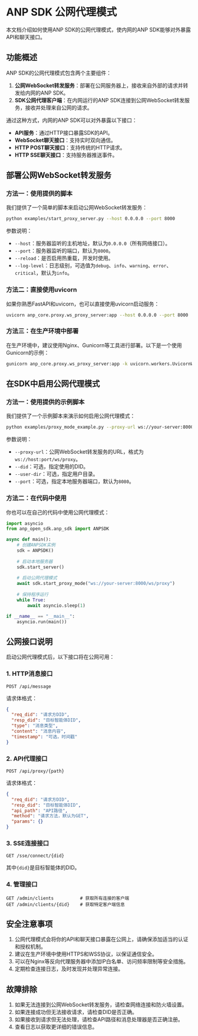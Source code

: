# ANP SDK 公网代理模式

本文档介绍如何使用ANP SDK的公网代理模式，使内网的ANP SDK能够对外暴露API和聊天接口。

## 功能概述

ANP SDK的公网代理模式包含两个主要组件：

1. **公网WebSocket转发服务**：部署在公网服务器上，接收来自外部的请求并转发给内网的ANP SDK。
2. **SDK公网代理客户端**：在内网运行的ANP SDK连接到公网WebSocket转发服务，接收并处理来自公网的请求。

通过这种方式，内网的ANP SDK可以对外暴露以下接口：

- **API服务**：通过HTTP接口暴露SDK的API。
- **WebSocket聊天接口**：支持实时双向通信。
- **HTTP POST聊天接口**：支持传统的HTTP请求。
- **HTTP SSE聊天接口**：支持服务器推送事件。

## 部署公网WebSocket转发服务

### 方法一：使用提供的脚本

我们提供了一个简单的脚本来启动公网WebSocket转发服务：

```bash
python examples/start_proxy_server.py --host 0.0.0.0 --port 8000
```

参数说明：
- `--host`：服务器监听的主机地址，默认为`0.0.0.0`（所有网络接口）。
- `--port`：服务器监听的端口，默认为`8000`。
- `--reload`：是否启用热重载，开发时使用。
- `--log-level`：日志级别，可选值为`debug`、`info`、`warning`、`error`、`critical`，默认为`info`。

### 方法二：直接使用uvicorn

如果你熟悉FastAPI和uvicorn，也可以直接使用uvicorn启动服务：

```bash
uvicorn anp_core.proxy.ws_proxy_server:app --host 0.0.0.0 --port 8000
```

### 方法三：在生产环境中部署

在生产环境中，建议使用Nginx、Gunicorn等工具进行部署。以下是一个使用Gunicorn的示例：

```bash
gunicorn anp_core.proxy.ws_proxy_server:app -k uvicorn.workers.UvicornWorker -b 0.0.0.0:8000 -w 4
```

## 在SDK中启用公网代理模式

### 方法一：使用提供的示例脚本

我们提供了一个示例脚本来演示如何启用公网代理模式：

```bash
python examples/proxy_mode_example.py --proxy-url ws://your-server:8000/ws/proxy
```

参数说明：
- `--proxy-url`：公网WebSocket转发服务的URL，格式为`ws://host:port/ws/proxy`。
- `--did`：可选，指定使用的DID。
- `--user-dir`：可选，指定用户目录。
- `--port`：可选，指定本地服务器端口，默认为`8080`。

### 方法二：在代码中使用

你也可以在自己的代码中使用公网代理模式：

```python
import asyncio
from anp_open_sdk.anp_sdk import ANPSDK

async def main():
    # 创建ANPSDK实例
    sdk = ANPSDK()
    
    # 启动本地服务器
    sdk.start_server()
    
    # 启动公网代理模式
    await sdk.start_proxy_mode("ws://your-server:8000/ws/proxy")
    
    # 保持程序运行
    while True:
        await asyncio.sleep(1)

if __name__ == "__main__":
    asyncio.run(main())
```

## 公网接口说明

启动公网代理模式后，以下接口将在公网可用：

### 1. HTTP消息接口

```
POST /api/message
```

请求体格式：
```json
{
  "req_did": "请求方DID",
  "resp_did": "目标智能体DID",
  "type": "消息类型",
  "content": "消息内容",
  "timestamp": "可选，时间戳"
}
```

### 2. API代理接口

```
POST /api/proxy/{path}
```

请求体格式：
```json
{
  "req_did": "请求方DID",
  "resp_did": "目标智能体DID",
  "api_path": "API路径",
  "method": "请求方法，默认为GET",
  "params": {}
}
```

### 3. SSE连接接口

```
GET /sse/connect/{did}
```

其中`{did}`是目标智能体的DID。

### 4. 管理接口

```
GET /admin/clients          # 获取所有连接的客户端
GET /admin/clients/{did}    # 获取特定客户端信息
```

## 安全注意事项

1. 公网代理模式会将你的API和聊天接口暴露在公网上，请确保添加适当的认证和授权机制。
2. 建议在生产环境中使用HTTPS和WSS协议，以保证通信安全。
3. 可以在Nginx等反向代理服务器中添加IP白名单、访问频率限制等安全措施。
4. 定期检查连接日志，及时发现并处理异常连接。

## 故障排除

1. 如果无法连接到公网WebSocket转发服务，请检查网络连接和防火墙设置。
2. 如果连接成功但无法接收请求，请检查DID是否正确。
3. 如果接收到请求但无法处理，请检查API路径和消息处理器是否正确注册。
4. 查看日志以获取更详细的错误信息。